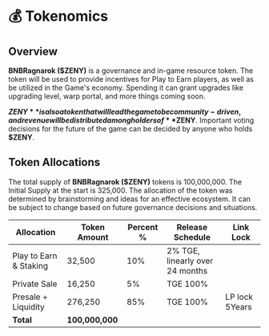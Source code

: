 # 💰 Tokenomics

## Overview

**BNBRagnarok ($ZENY)** is a governance and in-game resource token. The token will be used to provide incentives for Play to Earn players, as well as be utilized in the Game's economy. Spending it can grant upgrades like upgrading level, warp portal, and more things coming soon.

**$ZENY** is also a token that will lead the game to be community-driven, and revenue will be distributed among holders of **$ZENY**. Important voting decisions for the future of the game can be decided by anyone who holds **$ZENY**.

## Token Allocations

The total supply of **BNBRagnarok ($ZENY)** tokens is 100,000,000. The Initial Supply at the start is 325,000. The allocation of the token was determined by brainstorming and ideas for an effective ecosystem. It can be subject to change based on future governance decisions and situations.

| Allocation             | Token Amount    | Percent % | Release Schedule                | Link Lock      |
| ---------------------- | --------------- | --------- | ------------------------------- | -------------- |
| Play to Earn & Staking | 32,500          | 10%       | 2% TGE, linearly over 24 months |                |
| Private Sale           | 16,250          | 5%        | TGE 100%                        |                |
| Presale + Liquidity    | 276,250         | 85%       | TGE 100%                        | LP lock 5Years |
| **Total**              | **100,000,000** |           |                                 |                |

